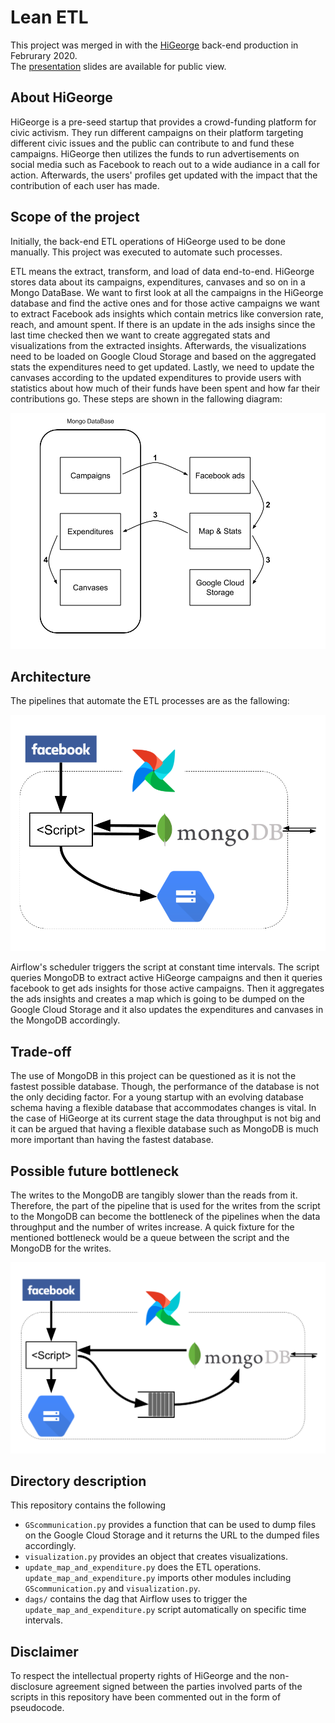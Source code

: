 Lean ETL
=======
This project was merged in with the [HiGeorge](https://hi-george.com/) back-end production in Februrary 2020.  
The [presentation](https://docs.google.com/presentation/d/1mK1OKe9bXOSkPA-jcyNH0rwXlT49Bf4ys_a_pqeL9ls/edit#slide=id.g6eebf444bf_1_0)
slides are available for public view.

About HiGeorge
---
HiGeorge is a pre-seed startup that provides a crowd-funding platform for civic activism. They run different campaigns on their platform targeting different civic issues and the public can contribute to and fund these campaigns.
HiGeorge then utilizes the funds to run advertisements on social media such as Facebook to reach out to a wide audiance 
in a call for action. Afterwards, the users' profiles get updated with the impact that the contribution of each user has made.

Scope of the project
---
Initially, the back-end ETL operations of HiGeorge used to be done manually. This project was executed to automate such processes.

ETL means the extract, transform, and load of data end-to-end. HiGeorge stores data about its campaigns, expenditures, canvases and so on in a Mongo DataBase. We want to first look at all the campaigns in the HiGeorge database and find the active ones and for those active campaigns we want to extract Facebook ads insights which contain metrics like conversion rate, reach, and amount spent. If there is an update in the ads insighs since the last time checked then we want to create aggregated stats and visualizations from the extracted insights. Afterwards, the visualizations need to be loaded on Google Cloud Storage and based on the aggregated stats the expenditures need to get updated. Lastly, we need to update the canvases according to the updated expenditures to provide users with statistics about how much of their funds have been spent and how far their contributions go. These steps are shown in the fallowing diagram:

![ETL-Processes](/images/ETL-Processes.png "ETL Processes")

Architecture
---
The pipelines that automate the ETL processes are as the fallowing:

![Architecture](/images/Architecture.png "Architecture")

Airflow's scheduler triggers the script at constant time intervals. The script queries MongoDB to extract active HiGeorge campaigns and then it queries facebook to get ads insights for those active campaigns. Then it aggregates the ads insights and creates a map which is going to be dumped on the Google Cloud Storage and it also updates the expenditures and canvases in the MongoDB accordingly.

Trade-off
---
The use of MongoDB in this project can be questioned as it is not the fastest possible database. Though, the performance of the database is not the only deciding factor. For a young startup with an evolving database schema having a flexible database that accommodates changes is vital. In the case of HiGeorge at its current stage the data throughput is not big and it can be argued that having a flexible database such as MongoDB is much more important than having the fastest database.

Possible future bottleneck
---
The writes to the MongoDB are tangibly slower than the reads from it. Therefore, the part of the pipeline that is used for the writes from the script to the MongoDB can become the bottleneck of the pipelines when the data throughput and the number of writes increase. A quick fixture for the mentioned bottleneck would be a queue between the script and the MongoDB for the writes.

![Quick_Fix](/images/HiGeorge-future-Architecture.png "Quick Fix")

Directory description
---
This repository contains the following

- `GScommunication.py` provides a function that can be used to dump files on the Google Cloud Storage and it returns the URL to the dumped files accordingly.  
- `visualization.py` provides an object that creates visualizations.  
- `update_map_and_expenditure.py` does the ETL operations. `update_map_and_expenditure.py` imports other modules including `GScommunication.py` and `visualization.py`.  
- `dags/` contains the dag that Airflow uses to trigger the `update_map_and_expenditure.py` script automatically on specific time intervals.


Disclaimer
---
To respect the intellectual property rights of HiGeorge and the non-disclosure agreement signed between the 
parties involved parts of the scripts in this repository have been commented out in the form of 
pseudocode.
